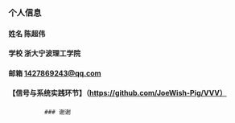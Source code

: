 ### 个人信息
#### 姓名 陈超伟
#### 学校 浙大宁波理工学院
#### 邮箱 1427869243@qq.com
#### 【信号与系统实践环节】（https://github.com/JoeWish-Pig/VVV）
              ### 谢谢
